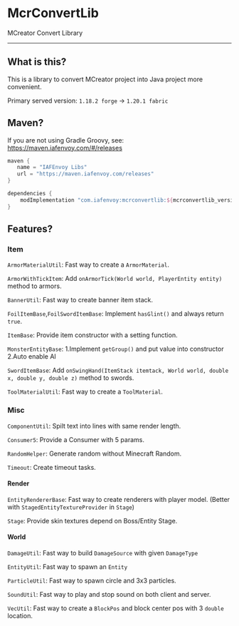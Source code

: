 # McrConvertLib

MCreator Convert Library

---

## What is this?

This is a library to convert MCreator project into Java project more convenient.

Primary served version: `1.18.2 forge` -> `1.20.1 fabric`

## Maven?

If you are not using Gradle Groovy, see: https://maven.iafenvoy.com/#/releases
```gradle
maven {
   name = "IAFEnvoy Libs"
   url = "https://maven.iafenvoy.com/releases"
}

dependencies {
    modImplementation "com.iafenvoy:mcrconvertlib:${mcrconvertlib_version}"
}
```

## Features?

### Item
`ArmorMaterialUtil`: Fast way to create a `ArmorMaterial`.

`ArmorWithTickItem`: Add `onArmorTick(World world, PlayerEntity entity)` method to armors.

`BannerUtil`: Fast way to create banner item stack.

`FoilItemBase`,`FoilSwordItemBase`: Implement `hasGlint()` and always return `true`.

`ItemBase`: Provide item constructor with a setting function.

`MonsterEntityBase`: 1.Implement `getGroup()` and put value into constructor 2.Auto enable AI

`SwordItemBase`: Add `onSwingHand(ItemStack itemtack, World world, double x, double y, double z)` method to swords.

`ToolMaterialUtil`: Fast way to create a `ToolMaterial`.

### Misc

`ComponentUtil`: Spilt text into lines with same render length.

`Consumer5`: Provide a Consumer with 5 params.

`RandomHelper`: Generate random without Minecraft Random.

`Timeout`: Create timeout tasks.

#### Render

`EntityRendererBase`: Fast way to create renderers with player model. (Better with `StagedEntityTextureProvider`
in `Stage`)

`Stage`: Provide skin textures depend on Boss/Entity Stage.

#### World

`DamageUtil`: Fast way to build `DamageSource` with given `DamageType`

`EntityUtil`: Fast way to spawn an `Entity`

`ParticleUtil`: Fast way to spawn circle and 3x3 particles.

`SoundUtil`: Fast way to play and stop sound on both client and server.

`VecUtil`: Fast way to create a `BlockPos` and block center pos with 3 `double` location.